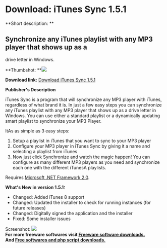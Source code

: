 # Download: iTunes Sync 1.5.1

**Short description: **

## Synchronize any iTunes playlist with any MP3 player that shows up as a
drive letter in Windows.

  
**Thumbshot: **![](http://www.freewarefiles.com/screenshot/itunessync14_md.gif)   
  
**Download link:** [Download iTunes Sync 1.5.1](http://freesoftwares.boysofts.com/ITunes-Sync_program_34377.html)  
  

**Publisher's Description**  
  

iTunes Sync is a program that will synchronize any MP3 player with iTunes,
regardless of what brand it is. In just a few easy steps you can synchronize
any iTunes playlist with any MP3 player that shows up as a drive letter in
Windows. You can use either a standard playlist or a dynamically updating
smart playlist to synchronize your MP3 Player.

ItAs as simple as 3 easy steps:

  1. Setup a playlist in iTunes that you want to sync to your MP3 player 
  2. Configure your MP3 player in iTunes Sync by giving it a name and selecting a playlist from iTunes 
  3. Now just click Synchronize and watch the magic happen! 
You can configure as many different MP3 players as you need and synchronize
each one with the different iTunesA playlists.

Requires [Microsoft .NET Framework
2.0](http://www.freewarefiles.com/program_10_108_16026.html).

**What's New in version 1.5.1:**

  * Changed: Added iTunes 8 support 
  * Changed: Updated the installer to check for running instances (for future releases) 
  * Changed: Digitally signed the application and the installer 
  * Fixed: Some installer issues 

  
  
Screenshot: ![](http://www.freewarefiles.com/screenshot/itunessync14.gif)  
**For more freeware softwares visit [Freeware software downloads.](http://freesoftwares.boysofts.com/)**   
**And [Free softwares and php script downloads.](http://www.boysofts.com/)**

